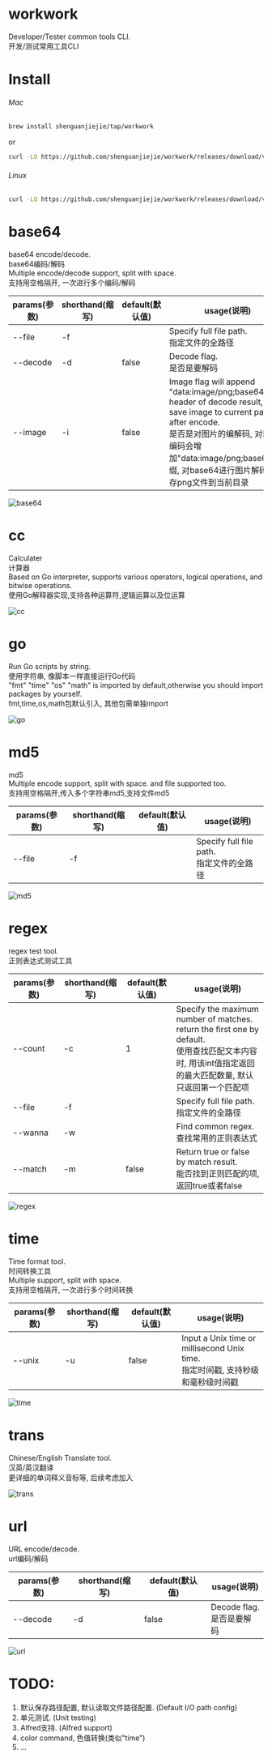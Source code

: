 # workwork
Developer/Tester common tools CLI. <br>开发/测试常用工具CLI
# Install
###### Mac
```zsh
brew install shenguanjiejie/tap/workwork
```
or
```zsh
curl -LO https://github.com/shenguanjiejie/workwork/releases/download/v0.0.1/workwork_0.0.1_darwin.tar.gz && tar -zxvf ./workwork_0.0.1_darwin.tar.gz && mv ./ww /usr/local/bin && rm ./workwork_0.0.1_darwin.tar.gz
```
###### Linux
```zsh
curl -LO https://github.com/shenguanjiejie/workwork/releases/download/v0.0.1/workwork_0.0.1_linux_x86_64.tar.gz && tar -zxvf ./workwork_0.0.1_linux_x86_64.tar.gz && mv ./ww /usr/local/bin && rm ./workwork_0.0.1_linux_x86_64.tar.gz
```
# base64
base64 encode/decode. <br>base64编码/解码<br>Multiple encode/decode support, split with space.<br>支持用空格隔开, 一次进行多个编码/解码

|params(参数)|shorthand(缩写)|default(默认值)|usage(说明)|
|---|---|---|---|
|--file|-f||Specify full file path.<br>指定文件的全路径|
|--decode|-d|false|Decode flag. <br>是否是要解码|
|--image|-i|false|Image flag will append "data:image/png;base64," to header of decode result, and save image to current path after encode.<br>是否是对图片的编解码, 对图片编码会增加"data:image/png;base64,"前缀, 对base64进行图片解码会保存png文件到当前目录|

![base64](resources/base64.png)
# cc
Calculater<br>计算器<br>Based on Go interpreter, supports various operators, logical operations, and bitwise operations. <br>使用Go解释器实现,支持各种运算符,逻辑运算以及位运算

![cc](resources/cc.png)
# go
Run Go scripts by string.<br>使用字符串, 像脚本一样直接运行Go代码<br>"fmt" "time" "os" "math" is imported by default,otherwise you should import packages by yourself.<br>fmt,time,os,math包默认引入, 其他包需单独import

![go](resources/go.png)
# md5
md5<br>Multiple encode support, split with space. and file supported too.<br>支持用空格隔开,传入多个字符串md5,支持文件md5

|params(参数)|shorthand(缩写)|default(默认值)|usage(说明)|
|---|---|---|---|
|--file|-f||Specify full file path.<br>指定文件的全路径|

![md5](resources/md5.png)
# regex
regex test tool.<br>正则表达式测试工具

|params(参数)|shorthand(缩写)|default(默认值)|usage(说明)|
|---|---|---|---|
|--count|-c|1|Specify the maximum number of matches. return the first one by default.<br> 使用查找匹配文本内容时, 用该int值指定返回的最大匹配数量, 默认只返回第一个匹配项|
|--file|-f||Specify full file path.<br>指定文件的全路径|
|--wanna|-w||Find common regex. <br>查找常用的正则表达式|
|--match|-m|false|Return true or false by match result. <br>能否找到正则匹配的项, 返回true或者false|

![regex](resources/regex.png)
# time
Time format tool.<br>时间转换工具<br>Multiple support, split with space.<br>支持用空格隔开, 一次进行多个时间转换

|params(参数)|shorthand(缩写)|default(默认值)|usage(说明)|
|---|---|---|---|
|--unix|-u|false|Input a Unix time or millisecond Unix time. <br>指定时间戳, 支持秒级和毫秒级时间戳|

![time](resources/time.png)
# trans
Chinese/English Translate tool.<br>汉英/英汉翻译<br>更详细的单词释义音标等, 后续考虑加入

![trans](resources/trans.png)
# url
URL encode/decode.<br>url编码/解码

|params(参数)|shorthand(缩写)|default(默认值)|usage(说明)|
|---|---|---|---|
|--decode|-d|false|Decode flag. <br>是否是要解码|

![url](resources/url.png)

# TODO:
1. 默认保存路径配置, 默认读取文件路径配置. (Default I/O path config)
2. 单元测试. (Unit testing)
3. Alfred支持. (Alfred support)
4. color command, 色值转换(类似"time")
5. ...
